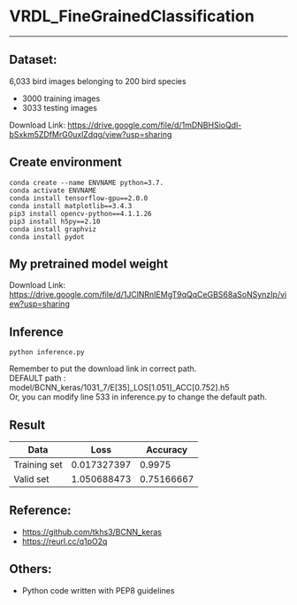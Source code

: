 # VRDL_FineGrainedClassification
---
## Dataset:
 6,033 bird images belonging to 200 bird species
 - 3000 training images
 - 3033 testing images 
 
Download Link: https://drive.google.com/file/d/1mDNBHSioQdl-bSxkm5ZDfMrG0uxlZdqg/view?usp=sharing
 
## Create environment
    conda create --name ENVNAME python=3.7.
    conda activate ENVNAME
    conda install tensorflow-gpu==2.0.0
    conda install matplotlib==3.4.3
    pip3 install opencv-python==4.1.1.26
    pip3 install h5py==2.10
    conda install graphviz
    conda install pydot


## My pretrained model weight

Download Link: https://drive.google.com/file/d/1JClNRnIEMgT9qQqCeGBS68aSoNSynzIp/view?usp=sharing

## Inference
    python inference.py  
    
   Remember to put the download link in correct path.  
   DEFAULT path : model/BCNN_keras/1031_7/E[35]_LOS[1.051]_ACC[0.752].h5  
   Or, you can modify line 533 in inference.py to change the default path.
   
## Result
Data      | Loss  | Accuracy | 
------------  | ----  | ---  | 
Training set   | 0.017327397 |  0.9975 | 
Valid set  | 1.050688473 |  0.75166667 |  
   
## Reference:
   - https://github.com/tkhs3/BCNN_keras
   - https://reurl.cc/q1pO2q

## Others:
 - Python code written with PEP8 guidelines
